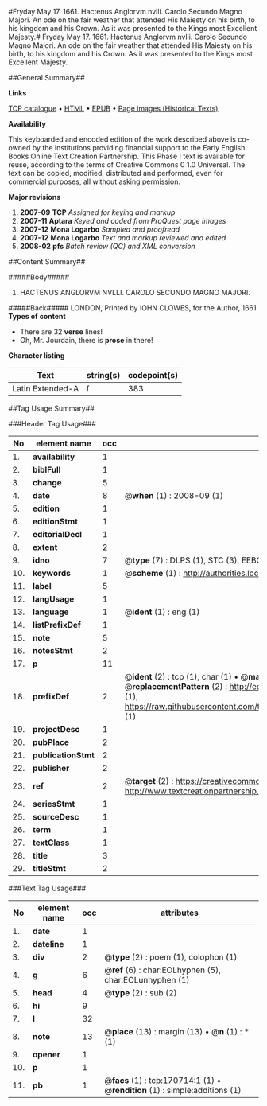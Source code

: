 #Fryday May 17. 1661. Hactenus Anglorvm nvlli. Carolo Secundo Magno Majori. An ode on the fair weather that attended His Maiesty on his birth, to his kingdom and his Crown. As it was presented to the Kings most Excellent Majesty.#
Fryday May 17. 1661. Hactenus Anglorvm nvlli. Carolo Secundo Magno Majori. An ode on the fair weather that attended His Maiesty on his birth, to his kingdom and his Crown. As it was presented to the Kings most Excellent Majesty.

##General Summary##

**Links**

[TCP catalogue](http://www.ota.ox.ac.uk/tcp/)  • 
[HTML](http://tei.it.ox.ac.uk/tcp/Texts-HTML/free/A86/A86319.html)  • 
[EPUB](http://tei.it.ox.ac.uk/tcp/Texts-EPUB/free/A86/A86319.epub) • 
[Page images (Historical Texts)](https://data.historicaltexts.jisc.ac.uk/view?pubId=eebo-99869086e&pageId=eebo-99869086e-170714-1)

**Availability**

This keyboarded and encoded edition of the
	       work described above is co-owned by the institutions
	       providing financial support to the Early English Books
	       Online Text Creation Partnership. This Phase I text is
	       available for reuse, according to the terms of Creative
	       Commons 0 1.0 Universal. The text can be copied,
	       modified, distributed and performed, even for
	       commercial purposes, all without asking permission.

**Major revisions**

1. __2007-09__ __TCP__ *Assigned for keying and markup*
1. __2007-11__ __Aptara__ *Keyed and coded from ProQuest page images*
1. __2007-12__ __Mona Logarbo__ *Sampled and proofread*
1. __2007-12__ __Mona Logarbo__ *Text and markup reviewed and edited*
1. __2008-02__ __pfs__ *Batch review (QC) and XML conversion*

##Content Summary##

#####Body#####

1. HACTENUS ANGLORVM NVLLI.
CAROLO SECUNDO MAGNO MAJORI.

#####Back#####
LONDON, Printed by IOHN CLOWES, for the Author, 1661.
**Types of content**

  * There are 32 **verse** lines!
  * Oh, Mr. Jourdain, there is **prose** in there!

**Character listing**


|Text|string(s)|codepoint(s)|
|---|---|---|
|Latin Extended-A|ſ|383|

##Tag Usage Summary##

###Header Tag Usage###

|No|element name|occ|attributes|
|---|---|---|---|
|1.|__availability__|1||
|2.|__biblFull__|1||
|3.|__change__|5||
|4.|__date__|8| @__when__ (1) : 2008-09 (1)|
|5.|__edition__|1||
|6.|__editionStmt__|1||
|7.|__editorialDecl__|1||
|8.|__extent__|2||
|9.|__idno__|7| @__type__ (7) : DLPS (1), STC (3), EEBO-CITATION (1), PROQUEST (1), VID (1)|
|10.|__keywords__|1| @__scheme__ (1) : http://authorities.loc.gov/ (1)|
|11.|__label__|5||
|12.|__langUsage__|1||
|13.|__language__|1| @__ident__ (1) : eng (1)|
|14.|__listPrefixDef__|1||
|15.|__note__|5||
|16.|__notesStmt__|2||
|17.|__p__|11||
|18.|__prefixDef__|2| @__ident__ (2) : tcp (1), char (1)  •  @__matchPattern__ (2) : ([0-9\-]+):([0-9IVX]+) (1), (.+) (1)  •  @__replacementPattern__ (2) : http://eebo.chadwyck.com/downloadtiff?vid=$1&page=$2 (1), https://raw.githubusercontent.com/textcreationpartnership/Texts/master/tcpchars.xml#$1 (1)|
|19.|__projectDesc__|1||
|20.|__pubPlace__|2||
|21.|__publicationStmt__|2||
|22.|__publisher__|2||
|23.|__ref__|2| @__target__ (2) : https://creativecommons.org/publicdomain/zero/1.0/ (1), http://www.textcreationpartnership.org/docs/. (1)|
|24.|__seriesStmt__|1||
|25.|__sourceDesc__|1||
|26.|__term__|1||
|27.|__textClass__|1||
|28.|__title__|3||
|29.|__titleStmt__|2||


###Text Tag Usage###

|No|element name|occ|attributes|
|---|---|---|---|
|1.|__date__|1||
|2.|__dateline__|1||
|3.|__div__|2| @__type__ (2) : poem (1), colophon (1)|
|4.|__g__|6| @__ref__ (6) : char:EOLhyphen (5), char:EOLunhyphen (1)|
|5.|__head__|4| @__type__ (2) : sub (2)|
|6.|__hi__|9||
|7.|__l__|32||
|8.|__note__|13| @__place__ (13) : margin (13)  •  @__n__ (1) : * (1)|
|9.|__opener__|1||
|10.|__p__|1||
|11.|__pb__|1| @__facs__ (1) : tcp:170714:1 (1)  •  @__rendition__ (1) : simple:additions (1)|
